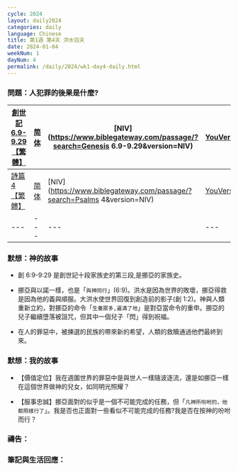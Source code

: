 ```yaml
---
cycle: 2024
layout: daily2024
categories: daily
language: Chinese
title: 第1週 第4天 洪水滔天
date: 2024-01-04
weekNum: 1
dayNum: 4
permalink: /daily/2024/wk1-day4-daily.html
---
```


### 問題：人犯罪的後果是什麼?


| [創世記 6.9-9.29【繁體】](https://www.biblegateway.com/passage/?search=Genesis.6.9-9.29&version=CUVMPT) | [简体](https://www.biblegateway.com/passage/?search=Genesis.6.9-9.29&version=CUVMPS) | [NIV](https://www.biblegateway.com/passage/?search=Genesis 6.9-9.29&version=NIV) | [YouVersion](https://www.bible.com/zh-TW/bible/46/GEN.6) |
|---|---|---|---|
| [詩篇 4【繁體】](https://www.biblegateway.com/passage/?search=Psalms.4&version=CUVMPT) | [简体](https://www.biblegateway.com/passage/?search=Psalms.4&version=CUVMPS) | [NIV](https://www.biblegateway.com/passage/?search=Psalms 4&version=NIV) | [YouVersion](https://www.bible.com/zh-TW/bible/46/PSA.4) |
|---|---|---|---|


### 默想：神的故事 
+ 創 6:9-9:29 是創世記十段家族史的第三段,是挪亞的家族史。

+ 挪亞與以諾一樣，也是「`與神同行`」(6:9)。洪水是因為世界的敗壞，挪亞得救是因為他的義與順服。大洪水使世界回復到創造前的影子(創 1:2)。神與人類重新立約，對挪亞的命令「`生養眾多,遍滿了地`」是對亞當命令的重申。挪亞的兒子繼續墮落被詛咒，但其中一個兒子「閃」得到祝福。

+ 在人的罪惡中，被揀選的民族的帶來新的希望，人類的救贖通過他們最終到來。

### 默想：我的故事
+ 【價值定位】我在週圍世界的罪惡中是與世人一樣隨波逐流，還是如挪亞一樣在這個世界做神的兒女，如同明光照耀？

+ 【服事忠誠】挪亞面對的似乎是一個不可能完成的任務，但「`凡神所吩咐的，他都照樣行了`」。我是否也正面對一些看似不可能完成的任務?我是否在按神的吩咐而行？

### 禱告：

### 筆記與生活回應：

